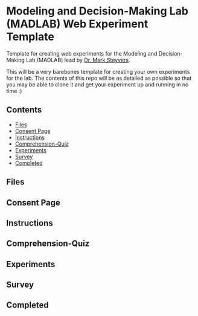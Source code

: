 <h1>
Modeling and Decision-Making Lab (MADLAB)
Web Experiment Template
</h1>

Template for creating web experiments for the Modeling and Decision-Making Lab (MADLAB) lead by <a href="https://steyvers.socsci.uci.edu/">Dr. Mark Steyvers</a>.

This will be a very barebones template for creating your own experiments for the lab. The contents of this repo will be as detailed as possible so that you may be able to clone it and get your experiment up and running in no time :)

## Contents
- [Files](#Files)
- [Consent Page](#Consent-Page)
- [Instructions](#Instructions)
- [Comprehension-Quiz](#Comprehension-Quiz)
- [Experiments](#Experiments)
- [Survey](#Survey)
- [Completed](#Completed)

## Files

## Consent Page

## Instructions

## Comprehension-Quiz

## Experiments

## Survey

## Completed


